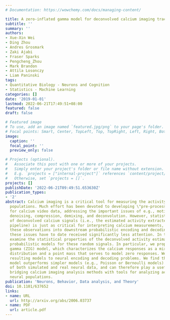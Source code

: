 ```yaml
---
# Documentation: https://wowchemy.com/docs/managing-content/

title: A zero-inflated gamma model for deconvolved calcium imaging traces
subtitle: ''
summary: ''
authors:
- Xue-Xin Wei
- Ding Zhou
- Andres Grosmark
- Zaki Ajabi
- Fraser Sparks
- Pengcheng_Zhou
- Mark Brandon
- Attila Losonczy
- Liam Paninski
tags:
- Quantitative Biology - Neurons and Cognition
- Statistics - Machine Learning
categories: []
date: '2019-01-01'
lastmod: 2022-06-21T17:49:51+08:00
featured: false
draft: false

# Featured image
# To use, add an image named `featured.jpg/png` to your page's folder.
# Focal points: Smart, Center, TopLeft, Top, TopRight, Left, Right, BottomLeft, Bottom, BottomRight.
image:
  caption: ''
  focal_point: ''
  preview_only: false

# Projects (optional).
#   Associate this post with one or more of your projects.
#   Simply enter your project's folder or file name without extension.
#   E.g. `projects = ["internal-project"]` references `content/project/deep-learning/index.md`.
#   Otherwise, set `projects = []`.
projects: []
publishDate: '2022-06-21T09:49:51.653630Z'
publication_types:
- '2'
abstract: Calcium imaging is a critical tool for measuring the activity of large neural
  populations. Much effort has been devoted to developing \"pre-processing\" tools
  for calcium video data, addressing the important issues of e.g., motion correction,
  denoising, compression, demixing, and deconvolution. However, statistical modeling
  of deconvolved calcium signals (i.e., the estimated activity extracted by a pre-processing
  pipeline) is just as critical for interpreting calcium measurements, and for incorporating
  these observations into downstream probabilistic encoding and decoding models. Surprisingly,
  these issues have to date received significantly less attention. In this work we
  examine the statistical properties of the deconvolved activity estimates, and compare
  probabilistic models for these random signals. In particular, we propose a zero-inflated
  gamma (ZIG) model, which characterizes the calcium responses as a mixture of a gamma
  distribution and a point mass that serves to model zero responses. We apply the
  resulting models to neural encoding and decoding problems. We find that the ZIG
  model outperforms simpler models (e.g., Poisson or Bernoulli models) in the context
  of both simulated and real neural data, and can therefore play a useful role in
  bridging calcium imaging analysis methods with tools for analyzing activity in large
  neural populations.
publication: 'Neurons, Behavior, Data analysis, and Theory'
doi: 10.1101/637652
links:
- name: URL
  url: http://arxiv.org/abs/2006.03737
- name: PDF
  url: article.pdf
---
```

